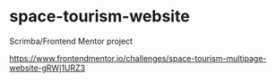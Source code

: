 # space-tourism-website
Scrimba/Frontend Mentor project

https://www.frontendmentor.io/challenges/space-tourism-multipage-website-gRWj1URZ3
